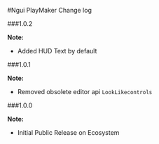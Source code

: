 #Ngui PlayMaker Change log


###1.0.2

**Note:**  
- Added HUD Text by default

###1.0.1 

**Note:**  
- Removed obsolete editor api `LookLikecontrols`


###1.0.0  

**Note:**  
- Initial Public Release on Ecosystem

